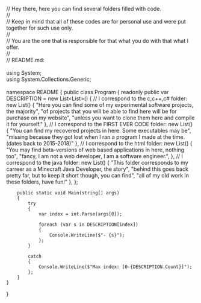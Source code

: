 // Hey there, here you can find several folders filled with code.</br>
//</br>
// Keep in mind that all of these codes are for personal use and were put together for such use only.</br>
//</br>
// You are the one that is responsible for that what you do with that what I offer.</br> 
//</br>
// README.md:</br>
</br>
using System;</br>
using System.Collections.Generic;</br>
</br>
namespace README
{
    public class Program
    {
        readonly public var DESCRIPTION = new List<List<string>>()
        {
            // I correspond to the c,c++,c# folder:
            new List<string>() 
            {
                "Here you can find some of my experimental software projects, the majority",
                "of projects that you will be able to find here will be for purchase on my website",
                "unless you want to clone them here and compile it for yourself."
            },
            // I correspond to the FIRST EVER CODE folder:
            new List<string>()
            {
                "You can find my recovered projects in here.  Some executables may be",
                "missing because they got lost when I ran a program I made at the time. (dates back to 2015-2018)"
            },
            // I correspond to the html folder:
            new List<string>()
            {
                "You may find beta-versions of web based applications in here, nothing too",
                "fancy, I am not a web developer, I am a software engineer.",
            },
            // I correspond to the java folder:
            new List<string>()
            {
                "This folder corresponds to my carreer as a Minecraft Java Developer, the story",
                "behind this goes back pretty far, but to keep it short though, you can find",
                "all of my old work in these folders, have fun!"
            },
        };

        public static void Main(string[] args)
        {
            try
            {
                var index = int.Parse(args[0]);

                foreach (var s in DESCRIPTION[index])
                {
                    Console.WriteLine($"- {s}");
                };
            }

            catch
            {
                Console.WriteLine($"Max index: [0-{DESCRIPTION.Count}]");
            };
        }
    }
}